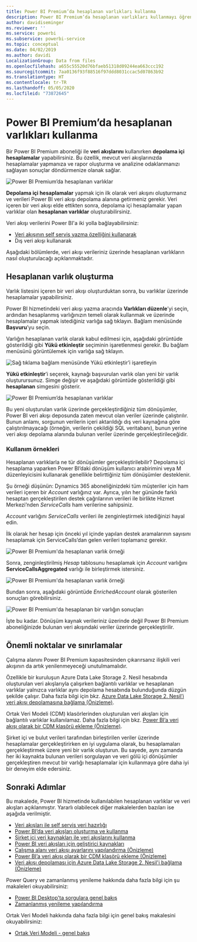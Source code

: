 ```yaml
---
title: Power BI Premium’da hesaplanan varlıkları kullanma
description: Power BI Premium’da hesaplanan varlıkları kullanmayı öğrenin
author: davidiseminger
ms.reviewer: ''
ms.service: powerbi
ms.subservice: powerbi-service
ms.topic: conceptual
ms.date: 04/02/2019
ms.author: davidi
LocalizationGroup: Data from files
ms.openlocfilehash: a655c55520d76bfaeb51318d09244ea663ccc192
ms.sourcegitcommit: 7aa0136f93f88516f97ddd8031ccac5d07863b92
ms.translationtype: HT
ms.contentlocale: tr-TR
ms.lasthandoff: 05/05/2020
ms.locfileid: "73872645"
---
```

# <a name="using-computed-entities-on-power-bi-premium"></a>Power BI Premium’da hesaplanan varlıkları kullanma

Bir Power BI Premium aboneliği ile **veri akışlarını** kullanırken **depolama içi hesaplamalar** yapabilirsiniz. Bu özellik, mevcut veri akışlarınızda hesaplamalar yapmanıza ve rapor oluşturma ve analizine odaklanmanızı sağlayan sonuçlar döndürmenize olanak sağlar. 

![Power BI Premium’da hesaplanan varlıklar](media/service-dataflows-computed-entities-premium/computed-entities-premium_00.png)

**Depolama içi hesaplamalar** yapmak için ilk olarak veri akışını oluşturmanız ve verileri Power BI veri akışı depolama alanına getirmeniz gerekir. Veri içeren bir veri akışı elde ettikten sonra, depolama içi hesaplamalar yapan varlıklar olan **hesaplanan varlıklar** oluşturabilirsiniz. 

Veri akışı verilerini Power BI'a iki yolla bağlayabilirsiniz:

* [Veri akışının self servis yazma özelliğini kullanarak](service-dataflows-create-use.md)
* Dış veri akışı kullanarak

Aşağıdaki bölümlerde, veri akışı verileriniz üzerinde hesaplanan varlıkların nasıl oluşturulacağı açıklanmaktadır.

## <a name="how-to-create-computed-entities"></a>Hesaplanan varlık oluşturma 

Varlık listesini içeren bir veri akışı oluşturduktan sonra, bu varlıklar üzerinde hesaplamalar yapabilirsiniz.

Power BI hizmetindeki veri akışı yazma aracında **Varlıkları düzenle**’yi seçin, ardından hesaplanmış varlığınızın temeli olarak kullanmak ve üzerinde hesaplamalar yapmak istediğiniz varlığa sağ tıklayın. Bağlam menüsünde **Başvuru**’yu seçin.

Varlığın hesaplanan varlık olarak kabul edilmesi için, aşağıdaki görüntüde gösterildiği gibi **Yükü etkinleştir** seçiminin işaretlenmesi gerekir. Bu bağlam menüsünü görüntülemek için varlığa sağ tıklayın.

![Sağ tıklama bağlam menüsünde Yükü etkinleştir’i işaretleyin](media/service-dataflows-computed-entities-premium/computed-entities-premium_01.png)

**Yükü etkinleştir**’i seçerek, kaynağı başvurulan varlık olan yeni bir varlık oluşturursunuz. Simge değişir ve aşağıdaki görüntüde gösterildiği gibi **hesaplanan** simgesini gösterir.

![Power BI Premium’da hesaplanan varlıklar](media/service-dataflows-computed-entities-premium/computed-entities-premium_00.png)

Bu yeni oluşturulan varlık üzerinde gerçekleştirdiğiniz tüm dönüşümler, Power BI veri akışı deposunda zaten mevcut olan veriler üzerinde çalıştırılır. Bunun anlamı, sorgunun verilerin içeri aktarıldığı dış veri kaynağına göre çalıştırılmayacağı (örneğin, verilerin çekildiği SQL veritabanı), bunun yerine veri akışı depolama alanında bulunan veriler üzerinde gerçekleştirileceğidir.

### <a name="example-use-cases"></a>Kullanım örnekleri
Hesaplanan varlıklarla ne tür dönüşümler gerçekleştirilebilir? Depolama içi hesaplama yaparken Power BI’daki dönüşüm kullanıcı arabirimini veya M düzenleyicisini kullanarak genellikle belirttiğiniz tüm dönüşümler desteklenir. 

Şu örneği düşünün: Dynamics 365 aboneliğinizdeki tüm müşteriler için ham verileri içeren bir *Account* varlığınız var. Ayrıca, yılın her gününde farklı hesaptan gerçekleştirilen destek çağrılarının verileri ile birlikte Hizmet Merkezi’nden *ServiceCalls* ham verilerine sahipsiniz.

*Account* varlığını *ServiceCalls* verileri ile zenginleştirmek istediğinizi hayal edin. 

İlk olarak her hesap için önceki yıl içinde yapılan destek aramalarının sayısını hesaplamak için ServiceCalls’dan gelen verileri toplamanız gerekir. 

![Power BI Premium'da hesaplanan varlık örneği](media/service-dataflows-computed-entities-premium/computed-entities-premium_02.png)

Sonra, zenginleştirilmiş *Hesap* tablosunu hesaplamak için *Account* varlığını **ServiceCallsAggregated** varlığı ile birleştirmek istersiniz.

![Power BI Premium'da hesaplanan varlık örneği](media/service-dataflows-computed-entities-premium/computed-entities-premium_03.png)

Bundan sonra, aşağıdaki görüntüde *EnrichedAccount* olarak gösterilen sonuçları görebilirsiniz.

![Power BI Premium'da hesaplanan bir varlığın sonuçları](media/service-dataflows-computed-entities-premium/computed-entities-premium_04.png)

İşte bu kadar. Dönüşüm kaynak verileriniz üzerinde değil Power BI Premium aboneliğinizde bulunan veri akışındaki veriler üzerinde gerçekleştirilir.

## <a name="considerations-and-limitations"></a>Önemli noktalar ve sınırlamalar

Çalışma alanını Power BI Premium kapasitesinden çıkarırsanız ilişkili veri akışının da artık yenilenmeyeceği unutulmamalıdır. 

Özellikle bir kuruluşun Azure Data Lake Storage 2. Nesil hesabında oluşturulan veri akışlarıyla çalışırken bağlantılı varlıklar ve hesaplanan varlıklar yalnızca varlıklar aynı depolama hesabında bulunduğunda düzgün şekilde çalışır. Daha fazla bilgi için bkz. [Azure Data Lake Storage 2. Nesil’i veri akışı depolamasına bağlama (Önizleme)](service-dataflows-connect-azure-data-lake-storage-gen2.md).

Ortak Veri Modeli (CDM) klasörlerinden oluşturulan veri akışları için bağlantılı varlıklar kullanılamaz. Daha fazla bilgi için bkz. [Power BI’a veri akışı olarak bir CDM klasörü ekleme (Önizleme)](service-dataflows-add-cdm-folder.md).

Şirket içi ve bulut verileri tarafından birleştirilen veriler üzerinde hesaplamalar gerçekleştirirken en iyi uygulama olarak, bu hesaplamaları gerçekleştirmek üzere yeni bir varlık oluşturun. Bu sayede, aynı zamanda her iki kaynakta bulunan verileri sorgulayan ve veri gölü içi dönüşümler gerçekleştiren mevcut bir varlığı hesaplamalar için kullanmaya göre daha iyi bir deneyim elde edersiniz.

## <a name="next-steps"></a>Sonraki Adımlar

Bu makalede, Power BI hizmetinde kullanılabilen hesaplanan varlıklar ve veri akışları açıklanmıştır. Yararlı olabilecek diğer makalelerden bazıları ise aşağıda verilmiştir.

* [Veri akışları ile self servis veri hazırlığı](service-dataflows-overview.md)
* [Power BI’da veri akışları oluşturma ve kullanma](service-dataflows-create-use.md)
* [Şirket içi veri kaynakları ile veri akışlarını kullanma](service-dataflows-on-premises-gateways.md)
* [Power BI veri akışları için geliştirici kaynakları](service-dataflows-developer-resources.md)
* [Çalışma alanı veri akışı ayarlarını yapılandırma (Önizleme)](service-dataflows-configure-workspace-storage-settings.md)
* [Power BI’a veri akışı olarak bir CDM klasörü ekleme (Önizleme)](service-dataflows-add-cdm-folder.md)
* [Veri akışı depolaması için Azure Data Lake Storage 2. Nesil'i bağlama (Önizleme)](service-dataflows-connect-azure-data-lake-storage-gen2.md)

Power Query ve zamanlanmış yenileme hakkında daha fazla bilgi için şu makaleleri okuyabilirsiniz:
* [Power BI Desktop'ta sorgulara genel bakış](desktop-query-overview.md)
* [Zamanlanmış yenileme yapılandırma](refresh-scheduled-refresh.md)

Ortak Veri Modeli hakkında daha fazla bilgi için genel bakış makalesini okuyabilirsiniz:
* [Ortak Veri Modeli - genel bakış ](https://docs.microsoft.com/powerapps/common-data-model/overview)

